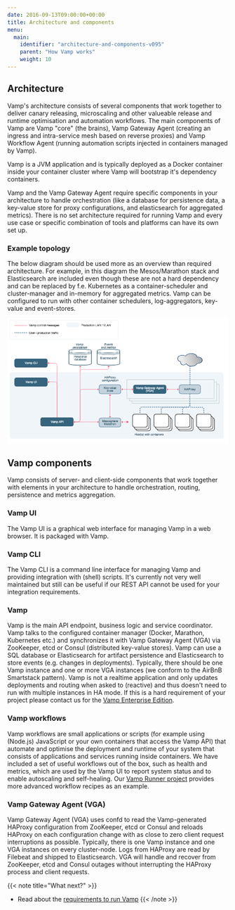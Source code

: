 ```yaml
---
date: 2016-09-13T09:00:00+00:00
title: Architecture and components
menu:
  main:
    identifier: "architecture-and-components-v095"
    parent: "How Vamp works"
    weight: 10
---
```


## Architecture
Vamp's architecture consists of several components that work together to deliver canary releasing, microscaling and other valueable release and runtime optimisation and automation workflows. The main components of Vamp are Vamp "core" (the brains), Vamp Gateway Agent (creating an ingress and intra-service mesh based on reverse proxies) and Vamp Workflow Agent (running automation scripts injected in containers managed by Vamp).

Vamp is a JVM application and is typically deployed as a Docker container inside your container cluster where Vamp will bootstrap it's dependency containers.

Vamp and the Vamp Gateway Agent require specific components in your architecture to handle orchestration (like a database for persistence data, a key-value store for proxy configurations, and elasticsearch for aggregated metrics). There is no set architecture required for running Vamp and every use case or specific combination of tools and platforms can have its own set up.

### Example topology
The below diagram should be used more as an overview than required architecture. For example, in this diagram the Mesos/Marathon stack and Elasticsearch are included even though these are not a hard dependency and can be replaced by f.e. Kubernetes as a container-scheduler and cluster-manager and in-memory for aggregated metrics. Vamp can be configured to run with other container schedulers, log-aggregators, key-value and event-stores.

![architecture](/images/diagram/v095/architecture_and_components.png)

## Vamp components

Vamp consists of server- and client-side components that work together with elements in your architecture to handle orchestration, routing, persistence and metrics aggregation.


### Vamp UI
The Vamp UI is a graphical web interface for managing Vamp in a web browser. It is packaged with Vamp.

### Vamp CLI
The Vamp CLI is a command line interface for managing Vamp and providing integration with (shell) scripts. It's currently not very well maintained but still can be useful if our REST API cannot be used for your integration requirements.

### Vamp
Vamp is the main API endpoint, business logic and service coordinator. Vamp talks to the configured container manager (Docker, Marathon, Kubernetes etc.) and synchronizes it with Vamp Gateway Agent (VGA)  via ZooKeeper, etcd or Consul (distributed key-value stores). Vamp can use a SQL database or Elasticsearch for artifact persistence and Elasticsearch to store events (e.g. changes in deployments). Typically, there should be one Vamp instance and one or more VGA instances (we conform to the AirBnB Smartstack pattern). Vamp is not a realtime application and only updates deployments and routing when asked to (reactive) and thus doesn't need to run with multiple instances in HA mode. If this is a hard requirement of your project please contact us for the [Vamp Enterprise Edition](/product/enterprise-edition/).

### Vamp workflows
Vamp workflows are small applications or scripts (for example using (Node.js) JavaScript or your own containers that access the Vamp API) that automate and optimise the deployment and runtime of your system that consists of applications and services running inside containers. We have included a set of useful workflows out of the box, such as health and metrics, which are used by the Vamp UI to report system status and to enable autoscaling and self-healing. Our [Vamp Runner project](https://github.com/magneticio/vamp-runner/) provides more advanced workflow recipes as an example.

### Vamp Gateway Agent (VGA)
Vamp Gateway Agent (VGA) uses confd to read the Vamp-generated HAProxy configuration from ZooKeeper, etcd or Consul and reloads HAProxy on each configuration change with as close to zero client request interruptions as possible. Typically, there is one Vamp instance and one VGA instances on every cluster-node.
Logs from HAProxy are read by Filebeat and shipped to Elasticsearch. VGA will handle and recover from ZooKeeper, etcd and Consul outages without interrupting the HAProxy process and client requests.

{{< note title="What next?" >}}
* Read about the [requirements to run Vamp](/documentation/how-vamp-works/v0.9.5/requirements)
{{< /note >}}

